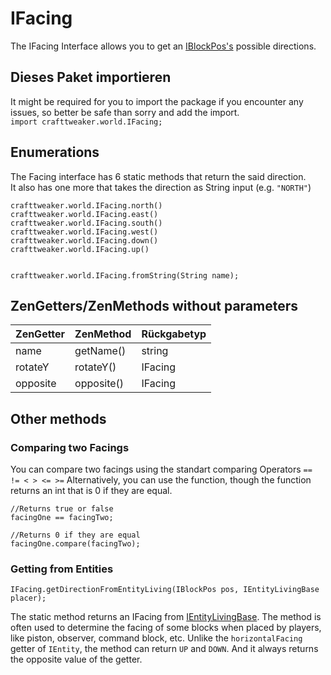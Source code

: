 # IFacing

The IFacing Interface allows you to get an [IBlockPos's](/Vanilla/World/IBlockPos/) possible directions.

## Dieses Paket importieren

It might be required for you to import the package if you encounter any issues, so better be safe than sorry and add the import.  
`import crafttweaker.world.IFacing;`

## Enumerations

The Facing interface has 6 static methods that return the said direction.  
It also has one more that takes the direction as String input (e.g. `"NORTH"`)

```zenscript
crafttweaker.world.IFacing.north()
crafttweaker.world.IFacing.east()
crafttweaker.world.IFacing.south()
crafttweaker.world.IFacing.west()
crafttweaker.world.IFacing.down()
crafttweaker.world.IFacing.up()


crafttweaker.world.IFacing.fromString(String name);
```

## ZenGetters/ZenMethods without parameters

| ZenGetter | ZenMethod  | Rückgabetyp |
| --------- | ---------- | ----------- |
| name      | getName()  | string      |
| rotateY   | rotateY()  | IFacing     |
| opposite  | opposite() | IFacing     |

## Other methods

### Comparing two Facings

You can compare two facings using the standart comparing Operators `== != < > <= >=` Alternatively, you can use the function, though the function returns an int that is 0 if they are equal.

```zenscript
//Returns true or false
facingOne == facingTwo;

//Returns 0 if they are equal
facingOne.compare(facingTwo);
```

### Getting from Entities

`IFacing.getDirectionFromEntityLiving(IBlockPos pos, IEntityLivingBase placer);`

The static method returns an IFacing from [IEntityLivingBase](/Vanilla/Entities/IEntityLivingBase). The method is often used to determine the facing of some blocks when placed by players, like piston, observer, command block, etc. Unlike the `horizontalFacing` getter of `IEntity`, the method can return `UP` and `DOWN`. And it always returns the opposite value of the getter.
